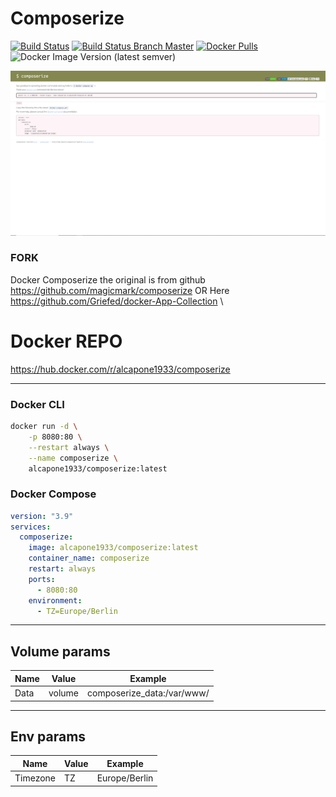 # Composerize
[![Build Status](https://drone.docker-for-life.de/api/badges/alcapone1933/docker-composerize/status.svg)](https://drone.docker-for-life.de/alcapone1933/docker-composerize)
[![Build Status Branch Master](https://shields.cosanostra-cloud.de/drone/build/alcapone1933/docker-composerize/master?label=build%20%5Bbrach%20master%5D&server=https%3A%2F%2Fdrone.docker-for-life.de)](https://drone.docker-for-life.de/alcapone1933/docker-composerize/branches)
[![Docker Pulls](https://shields.cosanostra-cloud.de/docker/pulls/alcapone1933/composerize)](https://hub.docker.com/r/alcapone1933/composerize/tags)
![Docker Image Version (latest semver)](https://shields.cosanostra-cloud.de/docker/v/alcapone1933/composerize?sort=semver)

[![Composerize](https://raw.githubusercontent.com/alcapone1933/docker-composerize/master/img/docker-composerize.png)](https://www.composerize.com/)
### FORK
Docker Composerize the original is from github \
https://github.com/magicmark/composerize OR Here https://github.com/Griefed/docker-App-Collection \
#  Docker REPO
https://hub.docker.com/r/alcapone1933/composerize
* * *
### Docker CLI

```bash
docker run -d \
    -p 8080:80 \
    --restart always \
    --name composerize \
    alcapone1933/composerize:latest

```

### Docker Compose

```yaml
version: "3.9"
services:
  composerize:
    image: alcapone1933/composerize:latest
    container_name: composerize
    restart: always
    ports:
      - 8080:80
    environment:
      - TZ=Europe/Berlin
```

* * *

## Volume params

| Name    | Value   | Example                    |
|---------|---------|----------------------------|
|  Data   | volume  | composerize_data:/var/www/ |

* * *

## Env params


| Name          | Value     | Example                        |
|---------------|-----------|--------------------------------|
| Timezone      | TZ        | Europe/Berlin                  |
